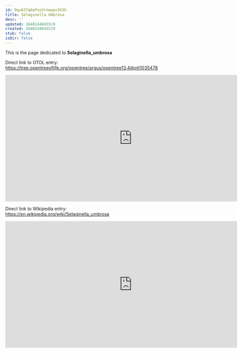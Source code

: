 ```yaml
---
id: 9qu637qkmfno3rnmqax3h5h
title: Selaginella Umbrosa
desc: ''
updated: 1648144045519
created: 1648144045519
stub: false
isDir: false
---
```

This is the page dedicated to **Selaginella_umbrosa**


Direct link to OTOL entry: https://tree.opentreeoflife.org/opentree/argus/opentree13.4@ott1035478



<html>
    <body>
    <iframe src="https://tree.opentreeoflife.org/opentree/argus/opentree13.4@ott1035478"
    width="800" height="400" frameborder="0" allowfullscreen> </iframe>
    </body>
</html>
    


Direct link to Wikipedia entry: https://en.wikipedia.org/wiki/Selaginella_umbrosa



<html>
    <body>
    <iframe src="https://en.wikipedia.org/wiki/Selaginella_umbrosa"
    width="800" height="400" frameborder="0" allowfullscreen> </iframe>
    </body>
</html>
    

